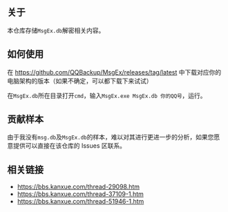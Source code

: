 ## 关于

本仓库存储`MsgEx.db`解密相关内容。

## 如何使用

在 <https://github.com/QQBackup/MsgEx/releases/tag/latest> 中下载对应你的电脑架构的版本（如果不确定，可以都下载下来试试）

在`MsgEx.db`所在目录打开`cmd`，输入`MsgEx.exe MsgEx.db 你的QQ号`，运行。

## 贡献样本

由于我没有`msg.db`及`MsgEx.db`的样本，难以对其进行更进一步的分析，如果您愿意提供可以直接在该仓库的 Issues 区联系。

## 相关链接

- <https://bbs.kanxue.com/thread-29098.htm>
- <https://bbs.kanxue.com/thread-37109-1.htm>
- <https://bbs.kanxue.com/thread-51946-1.htm>
